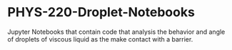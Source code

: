 # PHYS-220-Droplet-Notebooks
 Jupyter Notebooks that contain code that analysis the behavior and angle of droplets of viscous liquid as the make contact with a barrier. 
